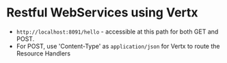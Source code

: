 # Restful WebServices using Vertx 

- `http://localhost:8091/hello` - accessible at this path for both GET and POST.
- For POST, use 'Content-Type' as `application/json` for Vertx to route the Resource Handlers